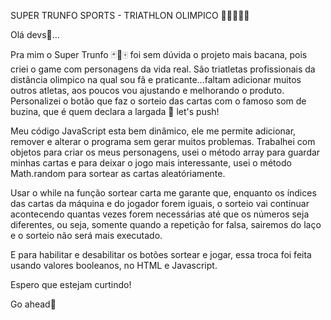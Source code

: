 SUPER TRUNFO SPORTS - TRIATHLON OLIMPICO 🏊‍♂️🚴‍♂️🏃  

Olá devs🤖...

Pra mim o Super Trunfo 🃏🎴🀄 foi sem dúvida o projeto mais bacana, pois criei o game com personagens da vida real. São triatletas profissionais da distância olimpico na qual sou fã e praticante...faltam adicionar muitos outros atletas, aos poucos vou ajustando e melhorando o produto. 
Personalizei o botão que faz o sorteio das cartas com o famoso som de buzina, que é quem declara a largada  📣 let's push!

Meu código JavaScript esta bem dinâmico, ele me permite adicionar, remover e alterar o programa sem gerar muitos problemas. Trabalhei com objetos para criar os meus personagens, usei o método array para guardar minhas cartas e para deixar o jogo mais interessante, usei o método Math.random para sortear as cartas aleatóriamente.  

Usar o while na função sortear carta me garante que, enquanto os índices das cartas da máquina e do jogador forem iguais, o sorteio vai continuar acontecendo quantas vezes forem necessárias até que os números seja diferentes, ou seja, somente quando a repetição for falsa, sairemos do laço e o sorteio não será mais executado. 

E para habilitar e desabilitar os botões sortear e jogar, essa troca foi feita usando valores booleanos, no HTML e Javascript. 
   

Espero que estejam curtindo!

Go ahead🚀